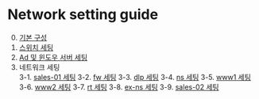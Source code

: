 # Network setting guide
0. [기본 구성](default-setting.md)
1. [스위치 세팅](switch-setting.md)
2. [Ad 및 윈도우 서버 세팅](window-server-setting.md)
3. 네트워크 세팅 <br>
  3-1. [sales-01 세팅](sales-01.md)
  3-2. [fw 세팅](fw.md)
  3-3. [dlp 세팅](dlp.md)
  3-4. [ns 세팅](ns.md)
  3-5. [www1 세팅](www1.md)
  3-6. [www2 세팅](www2.md)
  3-7. [rt 세팅](rt.md)
  3-8. [ex-ns 세팅](ex-ns.md)
  3-9. [sales-02 세팅](sales-02.md)
